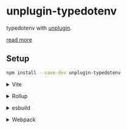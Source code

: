 # unplugin-typedotenv

typedotenv with [unplugin](https://github.com/unjs/unplugin).

[read more](../../README.md)

## Setup

```sh
npm install --save-dev unplugin-typedotenv
```

<details>
<summary>Vite</summary><br>

```ts
// vite.config.ts
import typedotenv from 'unplugin-typedotenv/vite'
export default defineConfig({
  plugins: [typedotenv({ output: 'src/env.ts' })],
})
```

<br></details>

<details>
<summary>Rollup</summary><br>

```ts
// rollup.config.js
import typedotenv from 'unplugin-typedotenv/rollup'
export default {
  plugins: [typedotenv({ output: 'src/env.ts' })],
}
```

<br></details>

<details>
<summary>esbuild</summary><br>

```ts
// esbuild.config.js
import { build } from 'esbuild'
build({
  plugins: [require('unplugin-typedotenv/esbuild')({ output: 'src/env.ts' })],
})
```

<br></details>

<details>
<summary>Webpack</summary><br>

```ts
// webpack.config.js
module.exports = {
  /* ... */
  plugins: [require('unplugin-typedotenv/webpack')({ output: 'src/env.ts' })],
}
```

<br></details>
